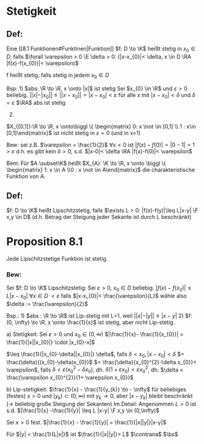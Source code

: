 # Stetigkeit
## Def:
Eine [[8.1 Funktionen#Funktinen|Funktion]] $f: D \to \K$ heißt stetig in $x_{0} \in D,$ falls 
$\forall \varepsilon > 0 \E \delta > 0: (|x-x_{0}|< \delta, x \in D \RA |f(x)-f(x_{0})|< \varepsilon)$

f heißt stetig, falls stetig in jedem $x_{0} \in D$ 

Bsp: 
1)
$abs: \R \to \R, x \onto |x|$ ist stetig
Sei $x_{0} \in \R$ und $\varepsilon >0$ beliebig.
$||x|-|x_{0}|| \leq ||x-x_{0}|| = |x-x_{0}|<\varepsilon$
für alle x mit $|x-x_{0}|< \delta$ und $\delta = \varepsilon$
$\RA$ abs ist stetig

2)
$X_{[0,1]}:\R \to \R, x \onto\biggl \{ \begin{matrix} 0: x \not \in [0,1] \\ 1 : x\in [0,1]\end{matrix}$
ist nicht stetig in $x=0$ (und in x=1)

Bew:
sei z.B. $\varepsilon = \frac{1}{2}$
$\forall x < 0$ ist $|f(x) - f(0)| = |0-1|=1 > \varepsilon$
d.h. es gibt kein $\delta >0$, s.d.
$|x-0|< \delta \RA |f(x)-f(0)|< \varepsilon$

Bem:
Für $A \subset\K$ heißt $X_{A}: \K \to \R, x \onto \biggl \{ \begin{matrix} 1: x \in A \\0 : x \not \in A\end{matrix}$
die charakteristische Funktion von A.

## Def:
$f: D \to \K$ heißt Lipschitzstetig, falls 
$\exists L > 0: |f(x)-f(y)|\leq L|x-y| \F x,y \in D$
(d.h. Betrag der Steigung jeder Sekante ist durch L beschränkt)

# Proposition 8.1
Jede Lipschitzstetige Funktion ist stetig.
### Bew: 
Sei $f: D \to \K$ Lipschitzstetig: 
Sei $\varepsilon > 0$, $x_{0} \in D$ beliebig.
$|f(x) - f(x_{0})|\leq L |x- x_{0}|$ $\forall x \in D$
$< \varepsilon$ falls $|x-x_{0}|< \frac{\varepsilon}{L}$
wähle also $\delta := \frac{\varepsilon}{2}$

Bsp.:
1)
$abs : \R \to \R$ ist Lip-stetig mit L=1,
weil $||x|-|y||\leq |x-y|$
2)
$f: (0, \infty) \to \R, x \onto \frac{1}{x}$ ist stetig, aber nicht Lip-stetig.

a) Stetigkeit:
Sei $\varepsilon >0$ und $x_{0} \in (0,\infty)$
$|\frac{1}{x}- \frac{1}{x_{0}}| = \frac{1}{|x||x_{0}|} \cdot |x_{0}-x|$

$\leq \frac{1}{|x_{0}-\delta||x_{0}|} \delta$, falls $\delta < x_{0}, |x-x_{0}|<\delta$
$= \frac{\delta}{(x_{0}-\delta)x_{0}}$
$= \frac{\delta}{x_{0}^{2}-\delta x_{0}}< \varepsilon$, falls $\delta < \varepsilon (x_{0}^{2}-\delta x_{0})$, dh.
$\delta (1+ \varepsilon x_{0})< \varepsilon x_{0}^{2}$, dh.
$\delta < \frac{\varepsilon x_{0}^{2}}{1+ \varepsilon x_{0}}$

b) Lip-stetigkeit:
$\frac{1}{x} - \frac{1}{y_{k}} \to - \infty$ für beliebiges (festes) $x>0$ und $(y_{k}) \subset(0,\infty)$ mit $y_{k} \to 0$, aber $|x-y_{k}|$ bleibt beschränkt ($\to$ beliebig große Steigung der Sekanten)
Im Detail:
Angenommen $L >0$ ist s.d. $|\frac{1}{x} -\frac{1}{y}| \leq L |x-y| \F x,y \in (0,\infty)$

Sei $x > 0$ fest.
$|\frac{1}{x} - \frac{1}{y}| = \frac{1}{|x||y|}|x-y|$

Für $|y| < \frac{1}{L|x|}$ ist $\frac{1}{|x||y|}> L$ $\contrana$ 
$\bs$

